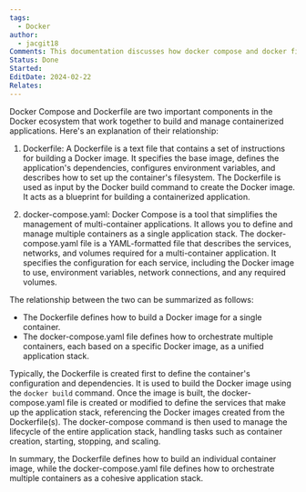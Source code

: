```yaml
---
tags:
  - Docker
author:
  - jacgit18
Comments: This documentation discusses how docker compose and docker file work together.
Status: Done
Started: 
EditDate: 2024-02-22
Relates:
---
```

Docker Compose and Dockerfile are two important components in the Docker ecosystem that work together to build and manage containerized applications. Here's an explanation of their relationship:  
  
1. Dockerfile: A Dockerfile is a text file that contains a set of instructions for building a Docker image. It specifies the base image, defines the application's dependencies, configures environment variables, and describes how to set up the container's filesystem. The Dockerfile is used as input by the Docker build command to create the Docker image. It acts as a blueprint for building a containerized application.  
  
2. docker-compose.yaml: Docker Compose is a tool that simplifies the management of multi-container applications. It allows you to define and manage multiple containers as a single application stack. The docker-compose.yaml file is a YAML-formatted file that describes the services, networks, and volumes required for a multi-container application. It specifies the configuration for each service, including the Docker image to use, environment variables, network connections, and any required volumes.  
  
The relationship between the two can be summarized as follows:  
  
- The Dockerfile defines how to build a Docker image for a single container.  
- The docker-compose.yaml file defines how to orchestrate multiple containers, each based on a specific Docker image, as a unified application stack.  
  
Typically, the Dockerfile is created first to define the container's configuration and dependencies. It is used to build the Docker image using the `docker build` command. Once the image is built, the docker-compose.yaml file is created or modified to define the services that make up the application stack, referencing the Docker images created from the Dockerfile(s). The docker-compose command is then used to manage the lifecycle of the entire application stack, handling tasks such as container creation, starting, stopping, and scaling.  
  
In summary, the Dockerfile defines how to build an individual container image, while the docker-compose.yaml file defines how to orchestrate multiple containers as a cohesive application stack.